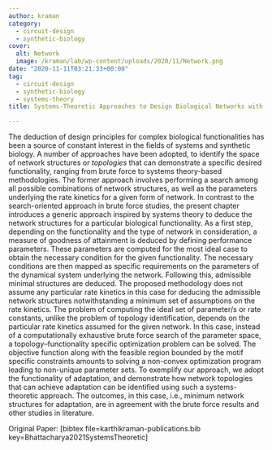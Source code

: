 ```yaml
---
author: kraman
category:
  - circuit-design
  - synthetic-biology
cover:
  alt: Network
  image: /kraman/lab/wp-content/uploads/2020/11/Network.png
date: "2020-11-11T03:21:33+00:00"
tag:
  - circuit-design
  - synthetic-biology
  - systems-theory
title: Systems-Theoretic Approaches to Design Biological Networks with Desired Functionalities

---
```

The deduction of design principles for complex biological functionalities has been a source of constant interest in the fields of systems and synthetic biology. A number of approaches have been adopted, to identify the space of network structures or _topologies_ that can demonstrate a specific desired functionality, ranging from brute force to systems theory-based methodologies. The former approach involves performing a search among all possible combinations of network structures, as well as the parameters underlying the rate kinetics for a given form of network. In contrast to the search-oriented approach in brute force studies, the present chapter introduces a generic approach inspired by systems theory to deduce the network structures for a particular biological functionality. As a first step, depending on the functionality and the type of network in consideration, a measure of goodness of attainment is deduced by defining performance parameters. These parameters are computed for the most ideal case to obtain the necessary condition for the given functionality. The necessary conditions are then mapped as specific requirements on the parameters of the dynamical system underlying the network. Following this, admissible minimal structures are deduced. The proposed methodology does not assume any particular rate kinetics in this case for deducing the admissible network structures notwithstanding a minimum set of assumptions on the rate kinetics. The problem of computing the ideal set of parameter/s or rate constants, unlike the problem of topology identification, depends on the particular rate kinetics assumed for the given network. In this case, instead of a computationally exhaustive brute force search of the parameter space, a topology–functionality specific optimization problem can be solved. The objective function along with the feasible region bounded by the motif specific constraints amounts to solving a non-convex optimization program leading to non-unique parameter sets. To exemplify our approach, we adopt the functionality of adaptation, and demonstrate how network topologies that can achieve adaptation can be identified using such a systems-theoretic approach. The outcomes, in this case, i.e., minimum network structures for adaptation, are in agreement with the brute force results and other studies in literature.

Original Paper: \[bibtex file=karthikraman-publications.bib key=Bhattacharya2021SystemsTheoretic\]
